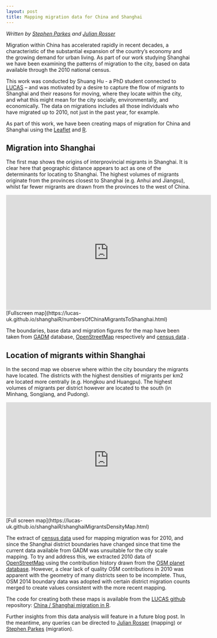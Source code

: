 ```yaml
---
layout: post
title: Mapping migration data for China and Shanghai
---
```

*Written by [Stephen Parkes](https://www.nottingham.ac.uk/geography/people/stephen.parkes) and [Julian Rosser](http://www.nottingham.ac.uk/engineering/people/julian.rosser)*

Migration within China has accelerated rapidly in recent decades, a characteristic of the substantial expansion of the country’s economy and the growing demand for urban living. As part of our work studying Shanghai we have been examining the patterns of migration to the city, based on data available through the 2010 national census. 
 
This work was conducted by Shuang Hu - a PhD student connected to [LUCAS](http://www.nottingham.ac.uk/research/groups/lucas/index.aspx) – and was motivated by a desire to capture the flow of migrants to Shanghai and their reasons for moving, where they locate within the city, and what this might mean for the city socially, environmentally, and economically. The data on migrations includes all those individuals who have migrated up to 2010, not just in the past year, for example.

As part of this work, we have been creating maps of migration for China and Shanghai using the [Leaflet](https://rstudio.github.io/leaflet/) and [R](https://www.r-project.org/). 

## Migration into Shanghai
 
The first map shows the origins of interprovincial migrants in Shanghai. It is clear here that geographic distance appears to act as one of the determinants for locating to Shanghai. The highest volumes of migrants originate from the provinces closest to Shanghai (e.g. Anhui and Jiangsu), whilst far fewer migrants are drawn from the provinces to the west of China. 


<div class="iframe-container">
    <iframe src="https://lucas-uk.github.io/shanghaiR/numbersOfChinaMigrantsToShanghai.html" height="315" width="560" allowfullscreen="" frameborder="0">
    </iframe>
</div>
[Fullscreen map](https://lucas-uk.github.io/shanghaiR/numbersOfChinaMigrantsToShanghai.html)


The boundaries, base data and migration figures for the map have been taken from [GADM](http://gadm.org/) database, [OpenStreetMap](http://openstreetmap.org) respectively and [census data](http://www.stats-sh.gov.cn/data/toTjnj.xhtml?y=2010) . 

## Location of migrants within Shanghai

In the second map we observe where within the city boundary the migrants have located. The districts with the highest densities of migrants per km2 are located more centrally (e.g. Hongkou and Huangpu). The highest volumes of migrants per district however are located to the south (in Minhang, Songjiang, and Pudong). 


<div class="iframe-container">
    <iframe src="https://lucas-uk.github.io/shanghaiR/shanghaiMigrantsDensityMap.html" height="315" width="560" allowfullscreen="" frameborder="0">
    </iframe>
</div>
[Full screen map](https://lucas-uk.github.io/shanghaiR/shanghaiMigrantsDensityMap.html)


The extract of [census data](http://www.stats-sh.gov.cn/data/toTjnj.xhtml?y=2010) used for mapping migration was for 2010, and since the Shanghai district boundaries have changed since that time the current data available from GADM was unsuitable for the city scale mapping. To try and address this, we extracted 2010 data of [OpenStreetMap](https://openstreetmap.org) using the contribution history drawn from the [OSM planet database](https://planet.openstreetmap.org/planet/full-history/). However, a clear lack of quality OSM contributions in 2010 was apparent with the geometry of many districts seen to be incomplete. Thus, OSM 2014 boundary data was adopted with certain district migration counts merged to create values consistent with the more recent mapping.

The code for creating both these maps is available from the [LUCAS github](https://github.com/lucas-uk/) repository: [China / Shanghai migration in R](https://github.com/lucas-uk/shanghaiR).

Further insights from this data analysis will feature in a future blog post. In the meantime, any queries can be directed to [Julian Rosser](http://www.nottingham.ac.uk/engineering/people/julian.rosser) (mapping) or [Stephen Parkes](https://www.nottingham.ac.uk/geography/people/stephen.parkes) (migration). 

